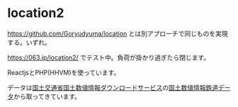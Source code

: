 # location2

https://github.com/Goryudyuma/location とは別アプローチで同じものを実現する。いずれ。

https://063.jp/location2/ でテスト中。負荷が掛かり過ぎたら閉じます。


ReactjsとPHP(HHVM)を使っています。

データは[国土交通省国土数値情報ダウンロードサービス](http://nlftp.mlit.go.jp/ksj/index.html)の[国土数値情報鉄道データ](http://nlftp.mlit.go.jp/ksj/gml/datalist/KsjTmplt-N02-v2_2.html)から取ってきています。
